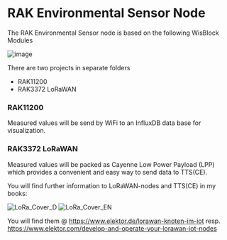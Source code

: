 # RAK Environmental Sensor Node

The RAK Environmental Sensor node is based on the following WisBlock Modules 

![image](https://user-images.githubusercontent.com/195788/216775481-fd42f565-26e3-4ed2-b131-239d62add14a.png)

There are two projects in separate folders
- RAK11200
- RAK3372 LoRaWAN

### RAK11200
Measured values will be send by WiFi to an InfluxDB data base for visualization.

### RAK3372 LoRaWAN
Measured values will be packed as Cayenne Low Power Payload (LPP) which provides a convenient and easy way to send data to TTS(CE).

You will find further information to LoRaWAN-nodes and TTS(CE) in my books:

![LoRa_Cover_D](https://user-images.githubusercontent.com/195788/214926264-a648e74a-572d-487c-996b-6d29f237d446.png)
![LoRa_Cover_EN](https://user-images.githubusercontent.com/195788/214926215-85af6cda-57ce-466c-a75e-1afc3aebef99.png)

You will find them @  https://www.elektor.de/lorawan-knoten-im-iot resp. https://www.elektor.com/develop-and-operate-your-lorawan-iot-nodes

